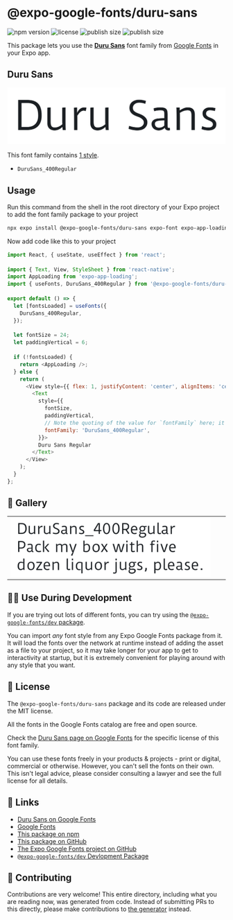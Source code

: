 # @expo-google-fonts/duru-sans

![npm version](https://flat.badgen.net/npm/v/@expo-google-fonts/duru-sans)
![license](https://flat.badgen.net/github/license/expo/google-fonts)
![publish size](https://flat.badgen.net/packagephobia/install/@expo-google-fonts/duru-sans)
![publish size](https://flat.badgen.net/packagephobia/publish/@expo-google-fonts/duru-sans)

This package lets you use the [**Duru Sans**](https://fonts.google.com/specimen/Duru+Sans) font family from [Google Fonts](https://fonts.google.com/) in your Expo app.

## Duru Sans

![Duru Sans](./font-family.png)

This font family contains [1 style](#-gallery).

- `DuruSans_400Regular`

## Usage

Run this command from the shell in the root directory of your Expo project to add the font family package to your project
```sh
npx expo install @expo-google-fonts/duru-sans expo-font expo-app-loading
```

Now add code like this to your project
```js
import React, { useState, useEffect } from 'react';

import { Text, View, StyleSheet } from 'react-native';
import AppLoading from 'expo-app-loading';
import { useFonts, DuruSans_400Regular } from '@expo-google-fonts/duru-sans';

export default () => {
  let [fontsLoaded] = useFonts({
    DuruSans_400Regular,
  });

  let fontSize = 24;
  let paddingVertical = 6;

  if (!fontsLoaded) {
    return <AppLoading />;
  } else {
    return (
      <View style={{ flex: 1, justifyContent: 'center', alignItems: 'center' }}>
        <Text
          style={{
            fontSize,
            paddingVertical,
            // Note the quoting of the value for `fontFamily` here; it expects a string!
            fontFamily: 'DuruSans_400Regular',
          }}>
          Duru Sans Regular
        </Text>
      </View>
    );
  }
};

```

## 🔡 Gallery


||||
|-|-|-|
|![DuruSans_400Regular](./DuruSans_400Regular.ttf.png)||||


## 👩‍💻 Use During Development

If you are trying out lots of different fonts, you can try using the [`@expo-google-fonts/dev` package](https://github.com/expo/google-fonts/tree/master/font-packages/dev#readme).

You can import *any* font style from any Expo Google Fonts package from it. It will load the fonts
over the network at runtime instead of adding the asset as a file to your project, so it may take longer
for your app to get to interactivity at startup, but it is extremely convenient
for playing around with any style that you want.

## 📖 License

The `@expo-google-fonts/duru-sans` package and its code are released under the MIT license.

All the fonts in the Google Fonts catalog are free and open source.

Check the [Duru Sans page on Google Fonts](https://fonts.google.com/specimen/Duru+Sans) for the specific license of this font family.

You can use these fonts freely in your products & projects - print or digital, commercial or otherwise. However, you can't sell the fonts on their own. This isn't legal advice, please consider consulting a lawyer and see the full license for all details.

## 🔗 Links

- [Duru Sans on Google Fonts](https://fonts.google.com/specimen/Duru+Sans)
- [Google Fonts](https://fonts.google.com/)
- [This package on npm](https://www.npmjs.com/package/@expo-google-fonts/duru-sans)
- [This package on GitHub](https://github.com/expo/google-fonts/tree/master/font-packages/duru-sans)
- [The Expo Google Fonts project on GitHub](https://github.com/expo/google-fonts)
- [`@expo-google-fonts/dev` Devlopment Package](https://github.com/expo/google-fonts/tree/master/font-packages/dev)

## 🤝 Contributing

Contributions are very welcome! This entire directory, including what you are reading now, was generated from code. Instead of submitting PRs to this directly, please make contributions to [the generator](https://github.com/expo/google-fonts/tree/master/packages/generator) instead.
